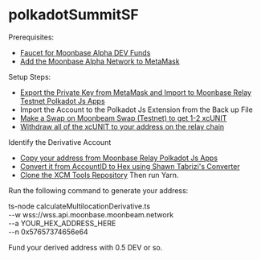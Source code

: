 # polkadotSummitSF

Prerequisites:
- [Faucet for Moonbase Alpha DEV Funds](https://apps.moonbeam.network/moonbase-alpha/faucet/)
- [Add the Moonbase Alpha Network to MetaMask](https://docs.moonbeam.network/)

Setup Steps:
- [Export the Private Key from MetaMask and Import to Moonbase Relay Testnet Polkadot Js Apps](https://polkadot.js.org/apps/?rpc=wss%3A%2F%2Ffrag-moonbase-relay-rpc-ws.g.moonbase.moonbeam.network#/accounts)
- Import the Account to the Polkadot Js Extension from the Back up File
- [Make a Swap on Moonbeam Swap (Testnet) to get 1-2 xcUNIT](https://moonbeam-swap.netlify.app/#/swap)
- [Withdraw all of the xcUNIT to your address on the relay chain](https://apps.moonbeam.network/moonbase-alpha/)

Identify the Derivative Account
- [Copy your address from Moonbase Relay Polkadot Js Apps](https://polkadot.js.org/apps/?rpc=wss%3A%2F%2Ffrag-moonbase-relay-rpc-ws.g.moonbase.moonbeam.network#/accounts)
- [Convert it from AccountID to Hex using Shawn Tabrizi's Converter](https://www.shawntabrizi.com/substrate-js-utilities/)
- [Clone the XCM Tools Repository](https://github.com/albertov19/xcmTools/) Then run Yarn. 

Run the following command to generate your address:

ts-node calculateMultilocationDerivative.ts \
--w wss://wss.api.moonbase.moonbeam.network \
--a YOUR_HEX_ADDRESS_HERE \
--n 0x57657374656e64

Fund your derived address with 0.5 DEV or so. 
